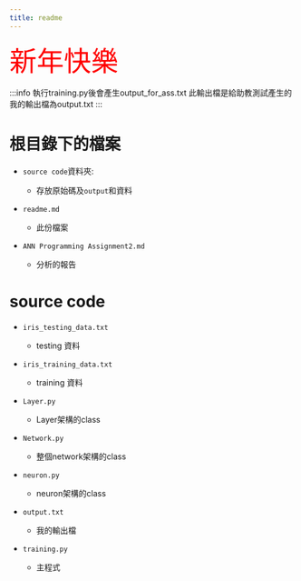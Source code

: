 ```yaml
---
title: readme
---
```


 <font size="50" color="red">新年快樂</font>

:::info
執行training.py後會產生output_for_ass.txt
此輸出檔是給助教測試產生的
我的輸出檔為output.txt
:::


# 根目錄下的檔案

* `source code`資料夾:
    * 存放原始碼及`output`和資料

* `readme.md`
    * 此份檔案


* `ANN Programming Assignment2.md`
    * 分析的報告

# source code

* `iris_testing_data.txt`
    * testing 資料
* `iris_training_data.txt`
    * training 資料 

* `Layer.py`
    * Layer架構的class
* `Network.py`
    * 整個network架構的class
* `neuron.py`
    * neuron架構的class
* `output.txt`
    * 我的輸出檔
* `training.py`
    * 主程式





